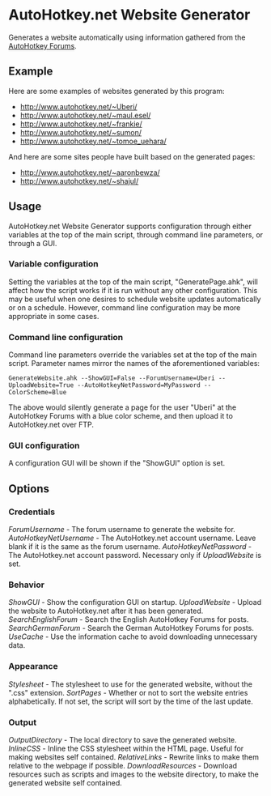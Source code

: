 AutoHotkey.net Website Generator
================================
Generates a website automatically using information gathered from the [AutoHotkey Forums].

Example
-------

Here are some examples of websites generated by this program:

* http://www.autohotkey.net/~Uberi/
* http://www.autohotkey.net/~maul.esel/
* http://www.autohotkey.net/~frankie/
* http://www.autohotkey.net/~sumon/
* http://www.autohotkey.net/~tomoe_uehara/

And here are some sites people have built based on the generated pages:

* http://www.autohotkey.net/~aaronbewza/
* http://www.autohotkey.net/~shajul/

Usage
-----

AutoHotkey.net Website Generator supports configuration through either variables at the top of the main script, through command line parameters, or through a GUI.

### Variable configuration

Setting the variables at the top of the main script, "GeneratePage.ahk", will affect how the script works if it is run without any other configuration. This may be useful when one desires to schedule website updates automatically or on a schedule. However, command line configuration may be more appropriate in some cases.

### Command line configuration

Command line parameters override the variables set at the top of the main script. Parameter names mirror the names of the aforementioned variables:

    GenerateWebsite.ahk --ShowGUI=False --ForumUsername=Uberi --UploadWebsite=True --AutoHotkeyNetPassword=MyPassword --ColorScheme=Blue

The above would silently generate a page for the user "Uberi" at the AutoHotkey Forums with a blue color scheme, and then upload it to AutoHotkey.net over FTP.

### GUI configuration

A configuration GUI will be shown if the "ShowGUI" option is set.

Options
-------

### Credentials
_ForumUsername_ - The forum username to generate the website for.
_AutoHotkeyNetUsername_ - The AutoHotkey.net account username. Leave blank if it is the same as the forum username.
_AutoHotkeyNetPassword_ - The AutoHotkey.net account password. Necessary only if _UploadWebsite_ is set.

### Behavior
_ShowGUI_ - Show the configuration GUI on startup.
_UploadWebsite_ - Upload the website to AutoHotkey.net after it has been generated.
_SearchEnglishForum_ - Search the English AutoHotkey Forums for posts.
_SearchGermanForum_ - Search the German AutoHotkey Forums for posts.
_UseCache_ - Use the information cache to avoid downloading unnecessary data.

### Appearance
_Stylesheet_ - The stylesheet to use for the generated website, without the ".css" extension.
_SortPages_ - Whether or not to sort the website entries alphabetically. If not set, the script will sort by the time of the last update.

### Output
_OutputDirectory_ - The local directory to save the generated website.
_InlineCSS_ - Inline the CSS stylesheet within the HTML page. Useful for making websites self contained.
_RelativeLinks_ - Rewrite links to make them relative to the webpage if possible.
_DownloadResources_ - Download resources such as scripts and images to the website directory, to make the generated website self contained.

[AutoHotkey Forums]: http://www.autohotkey.com/forum/